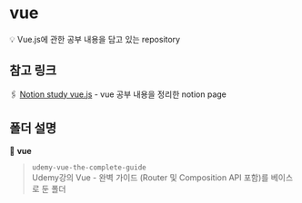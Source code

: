 # vue #

💡 Vue.js에 관한 공부 내용을 담고 있는 repository

## 참고 링크 ##

🖇️ [Notion study vue.js](https://separate-chimpanzee-eab.notion.site/vue-js-976572170dee441f985644cf720b5536) - vue 공부 내용을 정리한 notion page

## 폴더 설명 ##

📁 **vue**

> `udemy-vue-the-complete-guide`
<br>Udemy강의 Vue - 완벽 가이드 (Router 및 Composition API 포함)를 베이스로 둔 폴더
